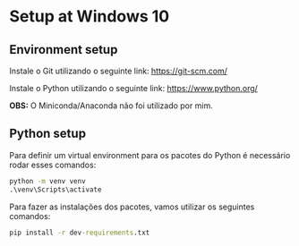 # Setup at Windows 10

## Environment setup

Instale o Git utilizando o seguinte link: https://git-scm.com/

Instale o Python utilizando o seguinte link: https://www.python.org/

**OBS:** O Miniconda/Anaconda não foi utilizado por mim.

## Python setup

Para definir um virtual environment para os pacotes do Python é necessário rodar esses comandos:
```bat
python -m venv venv
.\venv\Scripts\activate
```

Para fazer as instalações dos pacotes, vamos utilizar os seguintes comandos:
```bat
pip install -r dev-requirements.txt
```